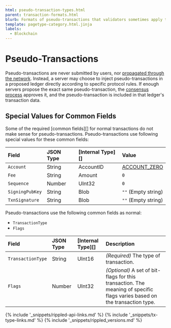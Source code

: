 ```yaml
---
html: pseudo-transaction-types.html
parent: transaction-formats.html
blurb: Formats of pseudo-transactions that validators sometimes apply to the XRP Ledger.
template: pagetype-category.html.jinja
labels:
  - Blockchain
---
```


# Pseudo-Transactions

Pseudo-transactions are never submitted by users, nor [propagated through the network](peer-protocol.html). Instead, a server may choose to inject pseudo-transactions in a proposed ledger directly according to specific protocol rules. If enough servers propose the exact same pseudo-transaction, the [consensus process](consensus.html) approves it, and the pseudo-transaction is included in that ledger's transaction data.

## Special Values for Common Fields

Some of the required \[common fields\]\[\] for normal transactions do not make sense for pseudo-transactions. Pseudo-transactions use following special values for these common fields:

| Field           | JSON Type | \[Internal Type\]\[\] | Value                                           |
|:--------------- |:--------- |:--------------------- |:----------------------------------------------- |
| `Account`       | String    | AccountID             | [ACCOUNT_ZERO](accounts.html#special-addresses) |
| `Fee`           | String    | Amount                | `0`                                             |
| `Sequence`      | Number    | UInt32                | `0`                                             |
| `SigningPubKey` | String    | Blob                  | `""` (Empty string)                             |
| `TxnSignature`  | String    | Blob                  | `""` (Empty string)                             |

Pseudo-transactions use the following common fields as normal:

- `TransactionType`
- `Flags`

| Field             | JSON Type | \[Internal Type\]\[\] | Description                                                                                                               |
|:----------------- |:--------- |:--------------------- |:------------------------------------------------------------------------------------------------------------------------- |
| `TransactionType` | String    | UInt16                | _(Required)_ The type of transaction.                                                                                     |
| `Flags`           | Number    | UInt32                | _(Optional)_ A set of bit-flags for this transaction. The meaning of specific flags varies based on the transaction type. |

<!--{# common link defs #}-->
{% include '_snippets/rippled-api-links.md' %}
{% include '_snippets/tx-type-links.md' %}
{% include '_snippets/rippled_versions.md' %}
